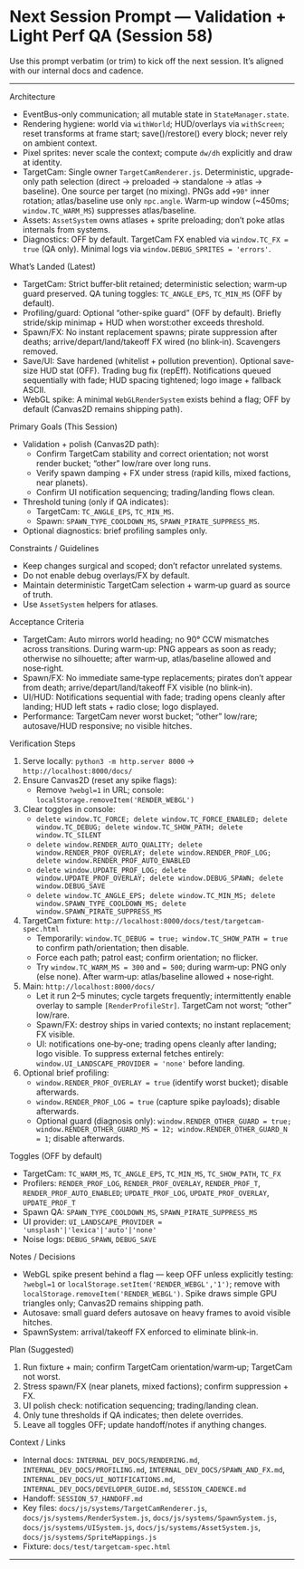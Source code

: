 # Next Session Prompt — Validation + Light Perf QA (Session 58)

Use this prompt verbatim (or trim) to kick off the next session. It’s aligned with our internal docs and cadence.

---

Architecture
- EventBus-only communication; all mutable state in `StateManager.state`.
- Rendering hygiene: world via `withWorld`; HUD/overlays via `withScreen`; reset transforms at frame start; save()/restore() every block; never rely on ambient context.
- Pixel sprites: never scale the context; compute `dw/dh` explicitly and draw at identity.
- TargetCam: Single owner `TargetCamRenderer.js`. Deterministic, upgrade-only path selection (direct → preloaded → standalone → atlas → baseline). One source per target (no mixing). PNGs add `+90°` inner rotation; atlas/baseline use only `npc.angle`. Warm‑up window (~450ms; `window.TC_WARM_MS`) suppresses atlas/baseline.
- Assets: `AssetSystem` owns atlases + sprite preloading; don’t poke atlas internals from systems.
- Diagnostics: OFF by default. TargetCam FX enabled via `window.TC_FX = true` (QA only). Minimal logs via `window.DEBUG_SPRITES = 'errors'`.

What’s Landed (Latest)
- TargetCam: Strict buffer‑blit retained; deterministic selection; warm‑up guard preserved. QA tuning toggles: `TC_ANGLE_EPS`, `TC_MIN_MS` (OFF by default).
- Profiling/guard: Optional “other-spike guard” (OFF by default). Briefly stride/skip minimap + HUD when worst:other exceeds threshold.
- Spawn/FX: No instant replacement spawns; pirate suppression after deaths; arrive/depart/land/takeoff FX wired (no blink‑in). Scavengers removed.
- Save/UI: Save hardened (whitelist + pollution prevention). Optional save-size HUD stat (OFF). Trading bug fix (repEff). Notifications queued sequentially with fade; HUD spacing tightened; logo image + fallback ASCII.
- WebGL spike: A minimal `WebGLRenderSystem` exists behind a flag; OFF by default (Canvas2D remains shipping path).

Primary Goals (This Session)
- Validation + polish (Canvas2D path):
  - Confirm TargetCam stability and correct orientation; not worst render bucket; “other” low/rare over long runs.
  - Verify spawn damping + FX under stress (rapid kills, mixed factions, near planets).
  - Confirm UI notification sequencing; trading/landing flows clean.
- Threshold tuning (only if QA indicates):
  - TargetCam: `TC_ANGLE_EPS`, `TC_MIN_MS`.
  - Spawn: `SPAWN_TYPE_COOLDOWN_MS`, `SPAWN_PIRATE_SUPPRESS_MS`.
- Optional diagnostics: brief profiling samples only.

Constraints / Guidelines
- Keep changes surgical and scoped; don’t refactor unrelated systems.
- Do not enable debug overlays/FX by default.
- Maintain deterministic TargetCam selection + warm‑up guard as source of truth.
- Use `AssetSystem` helpers for atlases.

Acceptance Criteria
- TargetCam: Auto mirrors world heading; no 90° CCW mismatches across transitions. During warm‑up: PNG appears as soon as ready; otherwise no silhouette; after warm‑up, atlas/baseline allowed and nose‑right.
- Spawn/FX: No immediate same‑type replacements; pirates don’t appear from death; arrive/depart/land/takeoff FX visible (no blink‑in).
- UI/HUD: Notifications sequential with fade; trading opens cleanly after landing; HUD left stats + radio close; logo displayed.
- Performance: TargetCam never worst bucket; “other” low/rare; autosave/HUD responsive; no visible hitches.

Verification Steps
1) Serve locally: `python3 -m http.server 8000` → `http://localhost:8000/docs/`
2) Ensure Canvas2D (reset any spike flags):
   - Remove `?webgl=1` in URL; console: `localStorage.removeItem('RENDER_WEBGL')`
3) Clear toggles in console:
   - `delete window.TC_FORCE; delete window.TC_FORCE_ENABLED; delete window.TC_DEBUG; delete window.TC_SHOW_PATH; delete window.TC_SILENT`
   - `delete window.RENDER_AUTO_QUALITY; delete window.RENDER_PROF_OVERLAY; delete window.RENDER_PROF_LOG; delete window.RENDER_PROF_AUTO_ENABLED`
   - `delete window.UPDATE_PROF_LOG; delete window.UPDATE_PROF_OVERLAY; delete window.DEBUG_SPAWN; delete window.DEBUG_SAVE`
   - `delete window.TC_ANGLE_EPS; delete window.TC_MIN_MS; delete window.SPAWN_TYPE_COOLDOWN_MS; delete window.SPAWN_PIRATE_SUPPRESS_MS`
4) TargetCam fixture: `http://localhost:8000/docs/test/targetcam-spec.html`
   - Temporarily: `window.TC_DEBUG = true; window.TC_SHOW_PATH = true` to confirm path/orientation; then disable.
   - Force each path; patrol east; confirm orientation; no flicker.
   - Try `window.TC_WARM_MS = 300` and `= 500`; during warm‑up: PNG only (else none). After warm‑up: atlas/baseline allowed + nose‑right.
5) Main: `http://localhost:8000/docs/`
   - Let it run 2–5 minutes; cycle targets frequently; intermittently enable overlay to sample `[RenderProfileStr]`. TargetCam not worst; “other” low/rare.
   - Spawn/FX: destroy ships in varied contexts; no instant replacement; FX visible.
   - UI: notifications one‑by‑one; trading opens cleanly after landing; logo visible. To suppress external fetches entirely: `window.UI_LANDSCAPE_PROVIDER = 'none'` before landing.
6) Optional brief profiling:
   - `window.RENDER_PROF_OVERLAY = true` (identify worst bucket); disable afterwards.
   - `window.RENDER_PROF_LOG = true` (capture spike payloads); disable afterwards.
   - Optional guard (diagnosis only): `window.RENDER_OTHER_GUARD = true; window.RENDER_OTHER_GUARD_MS = 12; window.RENDER_OTHER_GUARD_N = 1`; disable afterwards.

Toggles (OFF by default)
- TargetCam: `TC_WARM_MS`, `TC_ANGLE_EPS`, `TC_MIN_MS`, `TC_SHOW_PATH`, `TC_FX`
- Profilers: `RENDER_PROF_LOG`, `RENDER_PROF_OVERLAY`, `RENDER_PROF_T`, `RENDER_PROF_AUTO_ENABLED`; `UPDATE_PROF_LOG`, `UPDATE_PROF_OVERLAY`, `UPDATE_PROF_T`
- Spawn QA: `SPAWN_TYPE_COOLDOWN_MS`, `SPAWN_PIRATE_SUPPRESS_MS`
- UI provider: `UI_LANDSCAPE_PROVIDER = 'unsplash'|'lexica'|'auto'|'none'`
- Noise logs: `DEBUG_SPAWN`, `DEBUG_SAVE`

Notes / Decisions
- WebGL spike present behind a flag — keep OFF unless explicitly testing: `?webgl=1` or `localStorage.setItem('RENDER_WEBGL','1')`; remove with `localStorage.removeItem('RENDER_WEBGL')`. Spike draws simple GPU triangles only; Canvas2D remains shipping path.
- Autosave: small guard defers autosave on heavy frames to avoid visible hitches.
- SpawnSystem: arrival/takeoff FX enforced to eliminate blink‑in.

Plan (Suggested)
1) Run fixture + main; confirm TargetCam orientation/warm‑up; TargetCam not worst.
2) Stress spawn/FX (near planets, mixed factions); confirm suppression + FX.
3) UI polish check: notification sequencing; trading/landing clean.
4) Only tune thresholds if QA indicates; then delete overrides.
5) Leave all toggles OFF; update handoff/notes if anything changes.

Context / Links
- Internal docs: `INTERNAL_DEV_DOCS/RENDERING.md`, `INTERNAL_DEV_DOCS/PROFILING.md`, `INTERNAL_DEV_DOCS/SPAWN_AND_FX.md`, `INTERNAL_DEV_DOCS/UI_NOTIFICATIONS.md`, `INTERNAL_DEV_DOCS/DEVELOPER_GUIDE.md`, `SESSION_CADENCE.md`
- Handoff: `SESSION_57_HANDOFF.md`
- Key files: `docs/js/systems/TargetCamRenderer.js`, `docs/js/systems/RenderSystem.js`, `docs/js/systems/SpawnSystem.js`, `docs/js/systems/UISystem.js`, `docs/js/systems/AssetSystem.js`, `docs/js/systems/SpriteMappings.js`
- Fixture: `docs/test/targetcam-spec.html`

---


